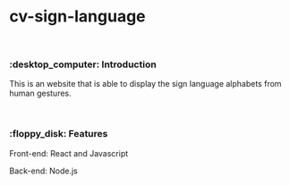 # cv-sign-language
<br>


<h3> :desktop_computer: Introduction </h3>

<p> This is an website that is able to display the sign language alphabets from human gestures. </p>
<br>
	
<h3> :floppy_disk: Features </h3>

<p> Front-end: React and Javascript  </p>
<p> Back-end: Node.js </p> <br>
<br>
